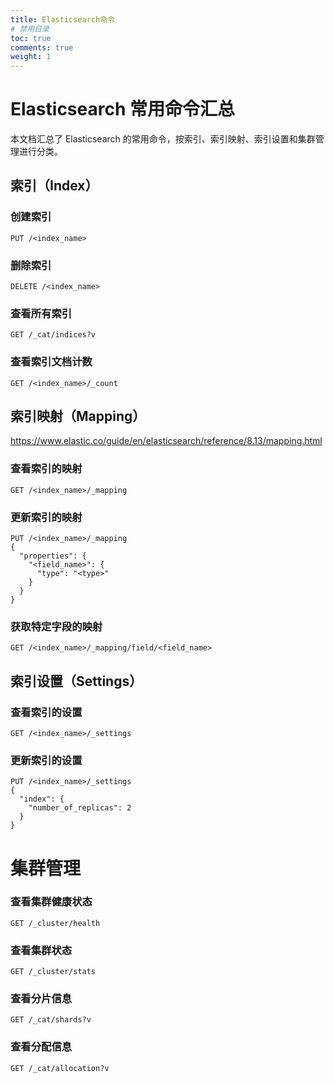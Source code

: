 ```yaml
---
title: Elasticsearch命令
# 禁用目录
toc: true
comments: true
weight: 1
---
```

# Elasticsearch 常用命令汇总

本文档汇总了 Elasticsearch 的常用命令，按索引、索引映射、索引设置和集群管理进行分类。

## 索引（Index）

### 创建索引
```shell
PUT /<index_name>
```

### 删除索引
```shell
DELETE /<index_name>
```

### 查看所有索引
```shell
GET /_cat/indices?v
```

### 查看索引文档计数
```shell
GET /<index_name>/_count
```

## 索引映射（Mapping）
https://www.elastic.co/guide/en/elasticsearch/reference/8.13/mapping.html
### 查看索引的映射
```shell
GET /<index_name>/_mapping
```

### 更新索引的映射
```shell
PUT /<index_name>/_mapping
{
  "properties": {
    "<field_name>": {
      "type": "<type>"
    }
  }
}
```

### 获取特定字段的映射
```shell
GET /<index_name>/_mapping/field/<field_name>
```


## 索引设置（Settings）
### 查看索引的设置
```shell
GET /<index_name>/_settings
```

### 更新索引的设置
```shell
PUT /<index_name>/_settings
{
  "index": {
    "number_of_replicas": 2
  }
}
```

# 集群管理
### 查看集群健康状态
```shell
GET /_cluster/health
```
### 查看集群状态
```shell
GET /_cluster/stats
```
### 查看分片信息
```shell
GET /_cat/shards?v
```
### 查看分配信息
```shell
GET /_cat/allocation?v
```